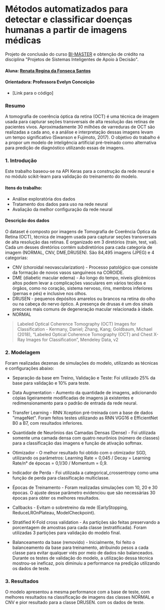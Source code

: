 # Métodos automatizados para detectar e classificar doenças humanas a partir de imagens médicas

Projeto de conclusão do curso [BI-MASTER](https://ica.puc-rio.ai/bi-master/) e obtenção de crédito na disciplina "Projetos de Sistemas Inteligentes de Apoio à Decisão".

#### Aluna: [Renata Regina da Fonseca Santos](https://github.com/rrfsantos)

#### Orientadora: Professora Evelyn Conceição

* [Link para o código]

### Resumo

A tomografia de coerência óptica da retina (OCT) é uma técnica de imagem usada para capturar seções transversais de alta resolução das retinas de pacientes vivos. Aproximadamente 30 milhões de varreduras de OCT são realizadas a cada ano, e a análise e interpretação dessas imagens levam um tempo significativo (Swanson e Fujimoto, 2017). 
O objetivo do trabalho é a propor um modelo de inteligência artificial pré-treinado como alternativa para predição de diagnóstico utilizando essas de imagens.

### 1. Introdução

Este trabalho baseou-se na API Keras para a construção da rede neural e no módulo scikit-learn para validação do treinamento do modelo.

#### Itens do trabalho:

* Análise exploratória dos dados
* Tratamento dos dados para uso na rede neural
* Avaliação da melhor configuração da rede neural


#### Descrição dos dados

O dataset é composto por imagens de Tomografia de Coerência Óptica da Retina (OCT), técnica de imagem usada para capturar seções transversais de alta resolução das retinas. É organizado em 3 diretórios (train, test, val). Cada um desses diretórios contém subdiretórios para cada categoria de imagem (NORMAL, CNV, DME,DRUSEN). São 84,495 imagens (JPEG) e 4 categorias:

* CNV (choroidal neovascularization) - Processo patológico que consiste da formação de novos vasos sanguíneos na COROIDE.
* DME (diabetic macular edema) - Ao longo do tempo, níveis glicêmicos altos podem levar a complicações vasculares em vários tecidos e órgãos, como no coração, sistema nervoso, rins, membros inferiores (pernas e pés) e inclusive nos olhos.
* DRUSEN - pequenos depósitos amarelos ou brancos na retina do olho ou na cabeça do nervo óptico. A presença de drusas é um dos sinais precoces mais comuns de degeneração macular relacionada à idade.
* NORMAL

> Labeled Optical Coherence Tomography (OCT) Images for Classification - Kermany, Daniel; Zhang, Kang; Goldbaum, Michael (2018), “Labeled Optical Coherence Tomography (OCT) and Chest X-Ray Images for Classification”, Mendeley Data, v2

### 2. Modelagem

Foram realizadas dezenas de simulações do modelo, utilizando as técnicas e configurações abaixo:

* Separação da base em Treino, Validação e Teste: Foi utilizado 25% da base para validação e 10% para teste.

* Data Augmentation - Aumento da quantidade de imagens, adicionando cópias ligeiramente modificadas de imagens já existentes e redimensionamento para o padrão de entrada da rede neural.

* Transfer Learning - RNN Xception pré-treinada com a base de dados "imageNet". Foram feitos testes utilizando as RNN VGG16 e EfficientNet B0 a B7, com resultados inferiores.

* Quantidade de Neurônios das Camadas Densas (Dense) - Foi utilizada somente uma camada densa com quatro neurônios (número de classes) para a classificação das imagens e função de ativação softmax.

* Otimizador - O melhor resultado foi obtido com o otimizador SGD, utilizando os parâmetros: Learning Rate = 0,045 / Decay = Learning Rate/n° de épocas = 0,1/30 / Momentum = 0,9.

* Indicador de Perda - Foi utilizada a categorical_crossentropy como uma função de perda para classificação multiclasse.

* Épocas de Treinamento - Foram realizadas simulações com 10, 20 e 30 épocas. O ajuste desse parâmetro evidenciou que são necessárias 30 épocas para obter os melhores resultados.

* Callbacks - Evitam o sobretreino da rede (EarlyStopping, ReduceLROnPlateau, ModelCheckpoint).

* Stratified K-Fold cross validation - As partições são feitas preservando a porcentagem de amostras para cada classe (estratificada). Foram utilizadas 3 partições para validação do modelo final.

* Balanceamento da base (removido) - Inicialmente, foi feito o balanceamento da base para treinamento, atribuindo pesos a cada classe para evitar qualquer viés por meio de dados não balanceados. Durante os testes de validação do modelo, a utilização dessa técnica mostrou-se ineficaz, pois diminuiu a performance na predição utilizando os dados de teste.

### 3. Resultados

O modelo apresentou a mesma performance com a base de teste, com melhores resultados na classificação de imagens das classes NORMAL e CNV e pior resultado para a classe DRUSEN. com os dados de teste.

